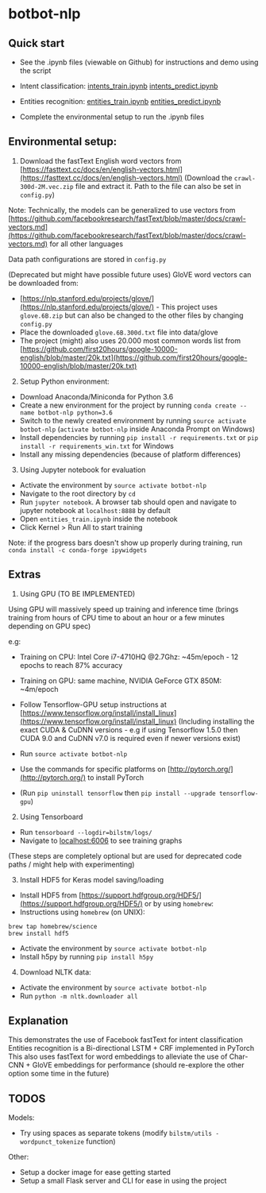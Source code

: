 # botbot-nlp

## Quick start
- See the .ipynb files (viewable on Github) for instructions and demo using the script

- Intent classification:
[intents_train.ipynb](https://github.com/2359media/botbot-nlp/blob/master/text_classification/intents_train.ipynb)
[intents_predict.ipynb](https://github.com/2359media/botbot-nlp/blob/master/text_classification/intents_predict.ipynb)

- Entities recognition:
[entities_train.ipynb](https://github.com/2359media/botbot-nlp/blob/master/entities_recognition/entities_train.ipynb)
[entities_predict.ipynb](https://github.com/2359media/botbot-nlp/blob/master/entities_recognition/entities_predict.ipynb)

- Complete the environmental setup to run the .ipynb files

## Environmental setup:

1. Download the fastText English word vectors from [https://fasttext.cc/docs/en/english-vectors.html](https://fasttext.cc/docs/en/english-vectors.html)
(Download the `crawl-300d-2M.vec.zip` file and extract it. Path to the file can also be set in `config.py`)

Note: Technically, the models can be generalized to use vectors from [https://github.com/facebookresearch/fastText/blob/master/docs/crawl-vectors.md](https://github.com/facebookresearch/fastText/blob/master/docs/crawl-vectors.md) for all other languages

Data path configurations are stored in `config.py`

(Deprecated but might have possible future uses)
GloVE word vectors can be downloaded from:
- [https://nlp.stanford.edu/projects/glove/](https://nlp.stanford.edu/projects/glove/) - This project uses `glove.6B.zip` but can also be changed to the other files by changing `config.py`
- Place the downloaded `glove.6B.300d.txt` file into data/glove
- The project (might) also uses 20.000 most common words list from [https://github.com/first20hours/google-10000-english/blob/master/20k.txt](https://github.com/first20hours/google-10000-english/blob/master/20k.txt)

2. Setup Python environment:
- Download Anaconda/Miniconda for Python 3.6
- Create a new environment for the project by running `conda create --name botbot-nlp python=3.6`
- Switch to the newly created environment by running `source activate botbot-nlp` (`activate botbot-nlp` inside Anaconda Prompt on Windows)
- Install dependencies by running `pip install -r requirements.txt` or `pip install -r requirements_win.txt` for Windows
- Install any missing dependencies (because of platform differences)

3. Using Jupyter notebook for evaluation
- Activate the environment by `source activate botbot-nlp`
- Navigate to the root directory by `cd`
- Run `jupyter notebook`. A browser tab should open and navigate to jupyter notebook at `localhost:8888` by default
- Open `entities_train.ipynb` inside the notebook
- Click Kernel > Run All to start training

Note: if the progress bars doesn't show up properly during training, run `conda install -c conda-forge ipywidgets`

## Extras

1. Using GPU (TO BE IMPLEMENTED)

Using GPU will massively speed up training and inference time (brings training from hours of CPU time to about an hour or a few minutes depending on GPU spec)

e.g:
- Training on CPU: Intel Core i7-4710HQ @2.7Ghz: ~45m/epoch - 12 epochs to reach 87% accuracy
- Training on GPU: same machine, NVIDIA GeForce GTX 850M: ~4m/epoch 

- Follow Tensorflow-GPU setup instructions at [https://www.tensorflow.org/install/install_linux](https://www.tensorflow.org/install/install_linux) (Including installing the exact CUDA & CuDNN versions - e.g if using Tensorflow 1.5.0 then CUDA 9.0 and CuDNN v7.0 is required even if newer versions exist)
- Run `source activate botbot-nlp`
- Use the commands for specific platforms on [http://pytorch.org/](http://pytorch.org/) to install PyTorch
- (Run `pip uninstall tensorflow` then `pip install --upgrade tensorflow-gpu`)

2. Using Tensorboard
- Run `tensorboard --logdir=bilstm/logs/`
- Navigate to [localhost:6006](localhost:6006) to see training graphs

(These steps are completely optional but are used for deprecated code paths / might help with experimenting)

3. Install HDF5 for Keras model saving/loading
- Install HDF5 from [https://support.hdfgroup.org/HDF5/](https://support.hdfgroup.org/HDF5/) or by using `homebrew`:
- Instructions using `homebrew` (on UNIX):
```
brew tap homebrew/science
brew install hdf5
```

- Activate the environment by `source activate botbot-nlp`
- Install h5py by running `pip install h5py`

4. Download NLTK data:
- Activate the environment by `source activate botbot-nlp`
- Run `python -m nltk.downloader all`


## Explanation
This demonstrates the use of Facebook fastText for intent classification
Entities recognition is a Bi-directional LSTM + CRF implemented in PyTorch
This also uses fastText for word embeddings to alleviate the use of Char-CNN + GloVE embeddings for performance (should re-explore the other option some time in the future)

## TODOS

Models:
- Try using spaces as separate tokens (modify `bilstm/utils - wordpunct_tokenize` function)

Other:

- Setup a docker image for ease getting started
- Setup a small Flask server and CLI for ease in using the project
